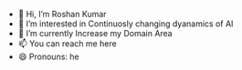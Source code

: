 - 👋 Hi, I’m Roshan Kumar
- 👀 I’m interested in Continuosly changing dyanamics of AI 
- 🌱 I’m currently Increase my Domain Area 
- 📫 You can reach me here
- 😄 Pronouns: he

<!---
RoshanKumar-cyber/RoshanKumar-cyber is a ✨ special ✨ repository because its `README.md` (this file) appears on your GitHub profile.
You can click the Preview link to take a look at your changes.
--->

